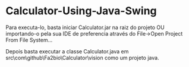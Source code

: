 # Calculator-Using-Java-Swing

Para executa-lo, basta iniciar Calculator.jar na raiz do projeto OU importando-o pela sua IDE de preferencia através do File->Open Project From File System...

Depois basta executar a classe Calculator.java em src\com\github\Fa2bio\Calculator\vision como um projeto java. 
